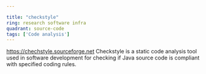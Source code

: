 ```yaml
---

title: "checkstyle"
ring: research software infra
quadrant: source-code
tags: ['Code analysis']
---
```

https://chechstyle.sourceforge.net
Checkstyle is a static code analysis tool used in software development for checking if Java source code is compliant with specified coding rules.
